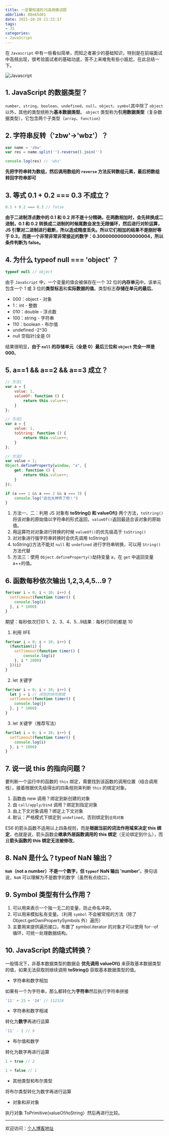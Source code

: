 ```yaml
---
title: 一定要知道的JS高频面试题
abbrlink: 88e65d01
date: 2021-10-28 21:22:17
tags:
- JS
categories:
- JavaScript
---
```


在 `Javascript` 中有一些看似简单，而知之者甚少的基础知识，特别是在前端面试中高频出现，很考验面试者的基础功底，答不上来难免有些小尴尬，在此总结一下。

![Javascript](https://tiven.cn/static/img/img-js-03-pqLtfAZcQURmUDXYM4DYu.jpg)

[//]: # (<!-- more -->)

## 1\. JavaScript 的数据类型？

`number`、`string`、`boolean`、`undefined`、`null`、`object`、`symbol`其中除了 `object` 以外，其他的类型统称为**基本数据类型**。
`object` 类型称为**引用数据类型**（复杂数据类型），它包含两个子类型（`array`、`function`）

## 2\. 字符串反转（'zbw'->'wbz'）？

```js
var name = 'zbw'  
var res = name.split('').reverse().join('')

console.log(res) // 'wbz'  
```

**先把字符串转为数组，然后调用数组的 `reverse` 方法反转数组元素，最后把数组转回字符串即可**

## 3\. 等式 0.1 + 0.2 === 0.3 不成立？

```js
0.1 + 0.2 === 0.3 // false  
```

**由于二进制浮点数中的 0.1 和 0.2 并不是十分精确，在两数相加时，会先转换成二进制，0.1 和 0.2 转换成二进制的时候尾数会发生无限循环，然后进行对阶运算，JS 引擎对二进制进行截断，所以造成精度丢失。所以它们相加的结果不是刚好等于 0.3，而是一个非常非常非常接近的数字：0.300000000000000004，所以条件判断为 false。**

## 4\. 为什么 typeof null === 'object' ？

```js
typeof null // object
```

由于 `JavaScript` 中，一个变量的值会被保存在一个 32 位的**内存单元**中。该单元包含一个 1 或 3 位的**类型标志**和**实际数据的值**。类型标志**存储在单元的最后**。

- 000：object - 对象
- 1：int - 整数
- 010：double - 浮点数
- 100：string - 字符串
- 110：boolean - 布尔值
- undefined -2^30
- null 空指针(全是 0)

结果很明显，**由于 `null` 的存储单元（全是 0）最后三位和 `object` 完全一样是 000**。


## 5\. a==1 && a==2 && a==3 成立？

```js
// 方法1  
var a = {  
    value: 1,  
    valueOf: function () {  
        return this.value++;  
    }  
};

// 方法2  
var a = {  
    value: 1,  
    toString: function () {  
        return this.value++;  
    }  
};

// 方法3  
var value = 1;  
Object.defineProperty(window, "a", {  
    get: function () {  
        return this.value++;  
    }  
});

if (a === 1 && a === 2 && a === 3) {  
    console.log("这也太神奇了吧！")  
}  
```

1. 方法一、二：利用 JS 对象有 **toString() 和 valueOf()** 两个方法，`toString()`将该对象的原始值以字符串的形式返回，`valueOf()`返回最适合该对象的原始值。
1. 用运算符对对象进行转换的时候 `valueOf()`的优先级高于 `toString()`
2. 对对象进行强字符串转换时会优先调用 toString()
3. toString()方法不能对 `null` 和 `undefined` 进行字符串转换，可以用 `String()`方法代替
4. 方法三：使用 `Object.defineProperty()`劫持变量 a，在 `get` 中返回变量 a++的值。


## 6\. 函数每秒依次输出 1,2,3,4,5...9？

```js
for(var i = 0; i < 10; i++) {  
  setTimeout(function timer() {  
    console.log(i)  
  }, i * 1000)  
}  
```

期望：每秒依次打印 1、2、3、4、5...9结果：每秒打印的都是 10

1. 利用 IIFE

```js
for(var i = 0; i < 10; i++) {  
  (function(i) {  
    setTimeout(function timer() {  
        console.log(i)  
    }, i * 1000)  
  })(i)  
}  
```

2. let 关键字
 
```js
for(var i = 0; i < 10; i++) {  
  let j = i // 闭包的块作用域  
  setTimeout(function timer() {  
    console.log(j)  
  }, j * 1000)  
} 
```

3. let 关键字（推荐写法）

```js
for(let i = 0; i < 10; i++) {  
  setTimeout(function timer() {  
    console.log(i)  
  }, i * 1000)  
} 
```

## 7\. 说一说 this 的指向问题？

要判断一个运行中的函数的 `this` 绑定，需要找到该函数的调用位置（结合调用栈），接着根据优先级得出的四条规则来判断 `this` 的绑定对象。

1.  函数由 new 调用？绑定到新创建的对象
2.  由 `call/apply/bind` 调用？绑定到指定对象
3.  由上下文对象调用？绑定上下文对象
4.  默认：严格模式下绑定到 `undefined`，否则绑定到`全局对象`

ES6 的箭头函数不适用以上四条规则，而是**根据当前的词法作用域来决定 this 绑定**，也就是说，箭头函数会**继承外层函数调用的 this 绑定**（无论绑定到什么），而且**箭头函数的 this 绑定无法被修改**。

## 8\. NaN 是什么？typeof NaN 输出？

**`NaN`（not a number）不是一个数字，但 `typeof` NaN 输出 'number'**。换句话说，`NaN` 可以理解为不是数字的数字（虽然有点绕口）。

## 9\. Symbol 类型有什么作用？

1.  可以用来表示一个独一无二的变量，防止命名冲突。
2.  可以用来模拟私有变量。（利用 `symbol` 不会被常规的方法（除了 Object.getOwnPropertySymbols 外）遍历）
3.  主要用来提供遍历接口，布置了 symbol.iterator 的对象才可以使用 for···of 循环，可统一处理数据结构。

## 10\. JavaScript 的隐式转换？

一般情况下，非基本数据类型的数据会 **优先调用 valueOf()** 来获取基本数据类型的值，如果无法获取则继续调用 **toString()** 获取基本数据类型的值。

- 字符串和数字相加

如果有一个为字符串，那么都转化为**字符串**然后执行字符串拼接

```js
'11' + 23 + '24' // 112324 
```

- 字符串和数字相减

转化为**数字**再进行运算

```js
'11' - 2 // 9  
```

- 布尔值和数字

转化为数字再进行运算

```js
1 + true // 2

1 + false // 1  
```

- 其他类型和布尔类型

将布尔类型转化为数字再进行运算

- 对象和非对象

执行对象 ToPrimitive(valueOf/toString）然后再进行比较。


---

欢迎访问：[个人博客地址](https://tiven.cn/p/88e65d01/ "天問博客")
